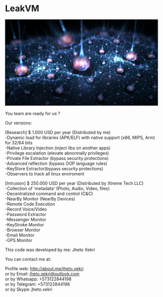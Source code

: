 LeakVM
======

![LeakVM](LeakVM.jpg)

You team are ready for us ?<br>

Our versions:<br>

[Research] $ 1.000 USD per year (Distributed by me)<br>
-Dynamic load for libraries (APK/ELF) with native support (x86, MIPS, Arm) for 32/64 bits<br>
-Native Library Injection (inject libs on another apps)<br>
-Privilege escalation (elevate abnormally privileges)<br>
-Private File Extractor (bypass security protections)<br>
-Advanced reflection (bypass OOP language rules)<br>
-KeyStore Extractor(bypass security protections)<br>
-Observers to track all linux enviroment<br>

[Intrusion] $ 250.000 USD per year (Distributed by Xtreme Tech LLC)<br>
-Collection of 'metadata' (Photo, Audio, Video, files)<br>
-Decentralized command and control (C&C)<br>
-NearBy Monitor (NearBy Devices)<br>
-Remote Code Execution<br>
-Record Voice/Video<br>
-Password Extractor<br>
-Messenger Monitor<br>
-KeyStroke Monitor<br>
-Browser Monitor<br>
-Email Monitor<br>
-GPS Monitor<br>

This code was developed by me: Jheto Xekri<br>

You can contact me at:<br>

Profile web: http://about.me/jheto.xekri<br>
or by Email: jheto.xekri@outlook.com<br>
or by Whatsapp: +573122844198<br>
or by Telegram: +573122844198<br>
or by Skype: jheto.xekri<br>
